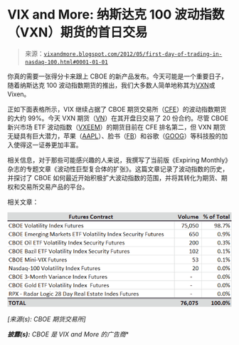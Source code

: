 <!--yml

分类：未分类

日期：2024-05-18 16:29:50

-->

# VIX and More: 纳斯达克 100 波动指数（VXN）期货的首日交易

> 来源：[`vixandmore.blogspot.com/2012/05/first-day-of-trading-in-nasdaq-100.html#0001-01-01`](http://vixandmore.blogspot.com/2012/05/first-day-of-trading-in-nasdaq-100.html#0001-01-01)

你真的需要一张得分卡来跟上 CBOE 的新产品发布。今天可能是一个重要日子，随着纳斯达克 100 波动指数期货的推出，我们大多数人简单地称其为[VXN](http://vixandmore.blogspot.com/search/label/VXN)或 Vixen。

正如下面表格所示，VIX 继续占据了 CBOE 期货交易所（[CFE](http://vixandmore.blogspot.com/search/label/CFE)）的波动指数期货的大约 99%。今天 VXN 期货（[VN](http://vixandmore.blogspot.com/search/label/VN)）在其开盘日交易了 20 份合约。尽管 CBOE 新兴市场 ETF 波动指数（[VXEEM](http://vixandmore.blogspot.com/search/label/VXEEM)）的期货目前在 CFE 排名第二，但 VXN 期货无疑具有巨大潜力，苹果（[AAPL](http://vixandmore.blogspot.com/search/label/AAPL)）、脸书（[FB](http://vixandmore.blogspot.com/search/label/FB)）和谷歌（[GOOG](http://vixandmore.blogspot.com/search/label/GOOG)）等科技股的加入使得这一证券更加丰富。

相关信息，对于那些可能感兴趣的人来说，我撰写了当前版《Expiring Monthly》杂志的专题文章《波动性巨型复合体的扩张》。这篇文章记录了波动指数的历史，并探讨了 CBOE 如何最近开始积极扩大波动指数的范围，并将其转化为期货、期权和交易所交易产品的平台。

相关文章：

*![](img/73d7eb0045c3c6476757478bbad33309.png)*

*[来源(s): CBOE 期货交易所]*

***披露(s):*** *CBOE 是 VIX and More 的广告商**
